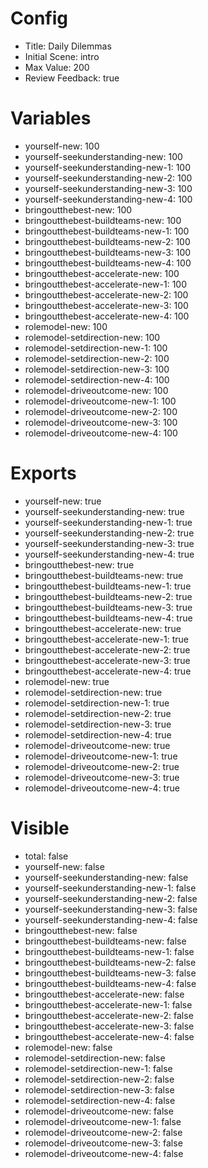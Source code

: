 # Config
 - Title: Daily Dilemmas
 - Initial Scene: intro
 - Max Value: 200
 - Review Feedback: true

# Variables
 - yourself-new: 100
 - yourself-seekunderstanding-new: 100
 - yourself-seekunderstanding-new-1: 100
 - yourself-seekunderstanding-new-2: 100
 - yourself-seekunderstanding-new-3: 100
 - yourself-seekunderstanding-new-4: 100
 - bringoutthebest-new: 100
 - bringoutthebest-buildteams-new: 100
 - bringoutthebest-buildteams-new-1: 100
 - bringoutthebest-buildteams-new-2: 100
 - bringoutthebest-buildteams-new-3: 100
 - bringoutthebest-buildteams-new-4: 100
 - bringoutthebest-accelerate-new: 100
 - bringoutthebest-accelerate-new-1: 100
 - bringoutthebest-accelerate-new-2: 100
 - bringoutthebest-accelerate-new-3: 100
 - bringoutthebest-accelerate-new-4: 100
 - rolemodel-new: 100
 - rolemodel-setdirection-new: 100
 - rolemodel-setdirection-new-1: 100
 - rolemodel-setdirection-new-2: 100
 - rolemodel-setdirection-new-3: 100
 - rolemodel-setdirection-new-4: 100
 - rolemodel-driveoutcome-new: 100
 - rolemodel-driveoutcome-new-1: 100
 - rolemodel-driveoutcome-new-2: 100
 - rolemodel-driveoutcome-new-3: 100
 - rolemodel-driveoutcome-new-4: 100


# Exports
 - yourself-new: true
 - yourself-seekunderstanding-new: true
 - yourself-seekunderstanding-new-1: true
 - yourself-seekunderstanding-new-2: true
 - yourself-seekunderstanding-new-3: true
 - yourself-seekunderstanding-new-4: true
 - bringoutthebest-new: true
 - bringoutthebest-buildteams-new: true
 - bringoutthebest-buildteams-new-1: true
 - bringoutthebest-buildteams-new-2: true
 - bringoutthebest-buildteams-new-3: true
 - bringoutthebest-buildteams-new-4: true
 - bringoutthebest-accelerate-new: true
 - bringoutthebest-accelerate-new-1: true
 - bringoutthebest-accelerate-new-2: true
 - bringoutthebest-accelerate-new-3: true
 - bringoutthebest-accelerate-new-4: true
 - rolemodel-new: true
 - rolemodel-setdirection-new: true
 - rolemodel-setdirection-new-1: true
 - rolemodel-setdirection-new-2: true
 - rolemodel-setdirection-new-3: true
 - rolemodel-setdirection-new-4: true
 - rolemodel-driveoutcome-new: true
 - rolemodel-driveoutcome-new-1: true
 - rolemodel-driveoutcome-new-2: true
 - rolemodel-driveoutcome-new-3: true
 - rolemodel-driveoutcome-new-4: true

# Visible
 - total: false
 - yourself-new: false
 - yourself-seekunderstanding-new: false
 - yourself-seekunderstanding-new-1: false
 - yourself-seekunderstanding-new-2: false
 - yourself-seekunderstanding-new-3: false
 - yourself-seekunderstanding-new-4: false
 - bringoutthebest-new: false
 - bringoutthebest-buildteams-new: false
 - bringoutthebest-buildteams-new-1: false
 - bringoutthebest-buildteams-new-2: false
 - bringoutthebest-buildteams-new-3: false
 - bringoutthebest-buildteams-new-4: false
 - bringoutthebest-accelerate-new: false
 - bringoutthebest-accelerate-new-1: false
 - bringoutthebest-accelerate-new-2: false
 - bringoutthebest-accelerate-new-3: false
 - bringoutthebest-accelerate-new-4: false
 - rolemodel-new: false
 - rolemodel-setdirection-new: false
 - rolemodel-setdirection-new-1: false
 - rolemodel-setdirection-new-2: false
 - rolemodel-setdirection-new-3: false
 - rolemodel-setdirection-new-4: false
 - rolemodel-driveoutcome-new: false
 - rolemodel-driveoutcome-new-1: false
 - rolemodel-driveoutcome-new-2: false
 - rolemodel-driveoutcome-new-3: false
 - rolemodel-driveoutcome-new-4: false


